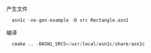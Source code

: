 
产生文件
```s
  asn1c -no-gen-example -D src Rectangle.asn1
```

编译
```s
  cmake .. -DASN1_SRCS=/usr/local/asn1c/share/asn1c
```
